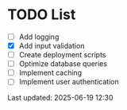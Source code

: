 # TODO List

- [ ] Add logging
- [x] Add input validation
- [ ] Create deployment scripts
- [ ] Optimize database queries
- [ ] Implement caching
- [ ] Implement user authentication

Last updated: 2025-06-19 12:30
